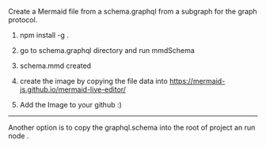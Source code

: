 Create a Mermaid file from a schema.graphql from a subgraph for the graph protocol.

1.  npm install -g .

2.  go to schema.graphql directory and run
    mmdSchema

3.  schema.mmd created

4.  create the image by copying the file data into
    https://mermaid-js.github.io/mermaid-live-editor/

5.  Add the Image to your github :)

---

Another option is to copy the graphql.schema into the root of project an run
node .
